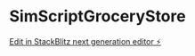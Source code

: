 # SimScriptGroceryStore

[Edit in StackBlitz next generation editor ⚡️](https://stackblitz.com/~/github.com/shadowman11/SimScriptGroceryStore)